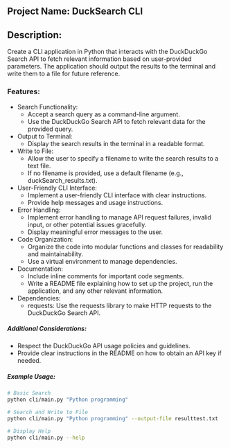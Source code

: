 ## Project Name: DuckSearch CLI

## Description:
Create a CLI application in Python that interacts with the DuckDuckGo Search API to fetch relevant information based on user-provided parameters. The application should output the results to the terminal and write them to a file for future reference.

### Features:
- Search Functionality: 
  - Accept a search query as a command-line argument. 
  - Use the DuckDuckGo Search API to fetch relevant data for the provided query.
- Output to Terminal:
  - Display the search results in the terminal in a readable format.
- Write to File:
  - Allow the user to specify a filename to write the search results to a text file. 
  - If no filename is provided, use a default filename (e.g., duckSearch_results.txt).
- User-Friendly CLI Interface:
  - Implement a user-friendly CLI interface with clear instructions. 
  - Provide help messages and usage instructions.
- Error Handling:
  - Implement error handling to manage API request failures, invalid input, or other potential issues gracefully. 
  - Display meaningful error messages to the user.
- Code Organization:
  - Organize the code into modular functions and classes for readability and maintainability. 
  - Use a virtual environment to manage dependencies.
- Documentation:
  - Include inline comments for important code segments. 
  - Write a README file explaining how to set up the project, run the application, and any other relevant information.
- Dependencies:
  - requests: Use the requests library to make HTTP requests to the DuckDuckGo Search API.

##### Additional Considerations:
- Respect the DuckDuckGo API usage policies and guidelines.
- Provide clear instructions in the README on how to obtain an API key if needed.

##### Example Usage:
```bash
# Basic Search
python cli/main.py "Python programming"
```

```bash
# Search and Write to File
python cli/main.py "Python programming" --output-file resulttest.txt
```

```bash
# Display Help
python cli/main.py --help
```